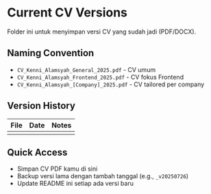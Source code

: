 # Current CV Versions

Folder ini untuk menyimpan versi CV yang sudah jadi (PDF/DOCX).

## Naming Convention
- `CV_Kenni_Alamsyah_General_2025.pdf` - CV umum
- `CV_Kenni_Alamsyah_Frontend_2025.pdf` - CV fokus Frontend
- `CV_Kenni_Alamsyah_[Company]_2025.pdf` - CV tailored per company

## Version History
| File | Date | Notes |
|------|------|-------|
| | | |

## Quick Access
- Simpan CV PDF kamu di sini
- Backup versi lama dengan tambah tanggal (e.g., `_v20250726`)
- Update README ini setiap ada versi baru